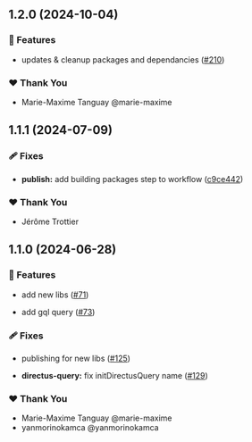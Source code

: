 ## 1.2.0 (2024-10-04)


### 🚀 Features

- updates & cleanup packages and dependancies ([#210](https://github.com/OKAMca/stack/pull/210))


### ❤️  Thank You

- Marie-Maxime Tanguay @marie-maxime

## 1.1.1 (2024-07-09)


### 🩹 Fixes

- **publish:** add building packages step to workflow ([c9ce442](https://github.com/OKAMca/stack/commit/c9ce442))


### ❤️  Thank You

- Jérôme Trottier

## 1.1.0 (2024-06-28)


### 🚀 Features

- add new libs ([#71](https://github.com/OKAMca/stack/pull/71))

- add gql query ([#73](https://github.com/OKAMca/stack/pull/73))


### 🩹 Fixes

- publishing for new libs ([#125](https://github.com/OKAMca/stack/pull/125))

- **directus-query:** fix initDirectusQuery name ([#129](https://github.com/OKAMca/stack/pull/129))


### ❤️  Thank You

- Marie-Maxime Tanguay @marie-maxime
- yanmorinokamca @yanmorinokamca